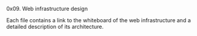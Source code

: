 0x09. Web infrastructure design

Each file contains a link to the whiteboard of the web infrastructure and a detailed description of its architecture.

